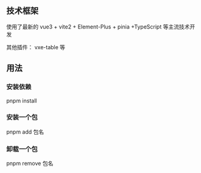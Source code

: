 ## 技术框架

使用了最新的 vue3 + vite2 + Element-Plus + pinia +TypeScript 等主流技术开发

其他插件： vxe-table 等

## 用法

### 安装依赖

pnpm install

### 安装一个包

pnpm add 包名

### 卸载一个包

pnpm remove 包名
